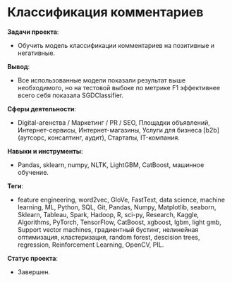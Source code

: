 # Классификация комментариев
__Задачи проекта__: 
* Обучить модель классификации комментариев на позитивные и негативные.

__Вывод__: 
* Все использованные модели показали результат выше необходимого, но на тестовой выбоке по метрике F1 эффективнее всего себя показала SGDClassifier.
 
__Сферы деятельности__: 
* Digital-агенства / Маркетинг / PR / SEO, Площадки объявлений, Интернет-сервисы, Интернет-магазины, Услуги для бизнеса [b2b] (аутсорс, консалтинг, аудит), Стартапы, IT-компания.

__Навыки и инструменты__:
* Pandas, sklearn, numpy, NLTK, LightGBM, CatBoost, машинное обучение.

__Теги__:
* feature engineering, word2vec, GloVe, FastText, data science, machine learning, ML, Python, SQL, Git, Pandas, Numpy, Matplotlib, seaborn, Sklearn, Tableau, Spark, Hadoop, R, sci-py, Research, Kaggle, Algorithms, PyTorch, TensorFlow, CatBoost, xgboost, lgbm, light gmb, Support vector machines, градиентный бустинг, нелинейная оптимизация, кластеризация, random forest, descision trees,  regression,  Reinforcement Learning,  OpenCV, PIL.

__Статус проекта__: 
* Завершен.
